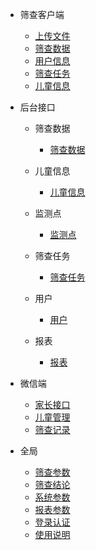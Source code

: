 - 筛查客户端
    - [上传文件](/筛查客户端/上传文件.md)
    - [筛查数据](/筛查客户端/筛查数据.md)
    - [用户信息](/筛查客户端/用户信息.md)
    - [筛查任务](/筛查客户端/筛查任务.md)
    - [儿童信息](/筛查客户端/儿童信息.md)

- 后台接口
    - 筛查数据
        - [筛查数据](/业务后台/筛查数据/筛查数据.md)
        
    - 儿童信息
        - [儿童信息](/业务后台/儿童信息/儿童信息.md)
        
    - 监测点
        - [监测点](/业务后台/监测点/监测点.md)

    - 筛查任务
        - [筛查任务](/业务后台/筛查任务/筛查任务.md)
        
    - 用户
        - [用户](/业务后台/用户/用户.md)
    - 报表
        - [报表](/业务后台/报表/报表.md)

- 微信端
    - [家长接口](/微信端/家长接口.md)
    - [儿童管理](/微信端/儿童管理.md)
    - [筛查记录](/微信端/筛查记录.md)

- 全局
    - [筛查参数](/全局/筛查参数.md)
    - [筛查结论](/全局/筛查结论.md)
    - [系统参数](/全局/系统参数.md)
    - [报表参数](/全局/报表参数.md)
    - [登录认证](/全局/登录认证.md)
    - [使用说明](/全局/使用说明.md)